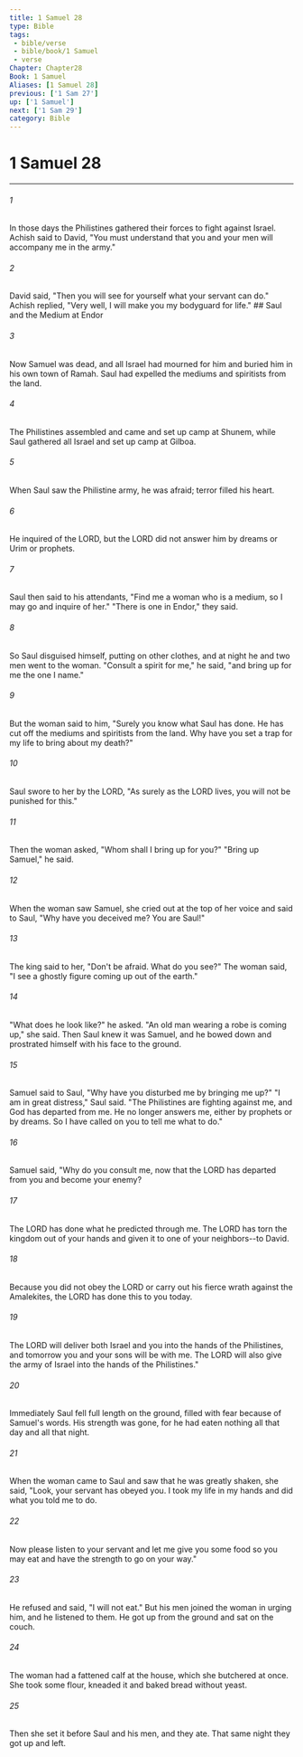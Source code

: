 ```yaml
---
title: 1 Samuel 28
type: Bible
tags:
 - bible/verse
 - bible/book/1 Samuel
 - verse
Chapter: Chapter28
Book: 1 Samuel
Aliases: [1 Samuel 28]
previous: ['1 Sam 27']
up: ['1 Samuel']
next: ['1 Sam 29']
category: Bible
---
```

# 1 Samuel 28

***


###### 1 
In those days the Philistines gathered their forces to fight against Israel. Achish said to David, "You must understand that you and your men will accompany me in the army." 

###### 2 
David said, "Then you will see for yourself what your servant can do." Achish replied, "Very well, I will make you my bodyguard for life." ## Saul and the Medium at Endor 

###### 3 
Now Samuel was dead, and all Israel had mourned for him and buried him in his own town of Ramah. Saul had expelled the mediums and spiritists from the land. 

###### 4 
The Philistines assembled and came and set up camp at Shunem, while Saul gathered all Israel and set up camp at Gilboa. 

###### 5 
When Saul saw the Philistine army, he was afraid; terror filled his heart. 

###### 6 
He inquired of the LORD, but the LORD did not answer him by dreams or Urim or prophets. 

###### 7 
Saul then said to his attendants, "Find me a woman who is a medium, so I may go and inquire of her." "There is one in Endor," they said. 

###### 8 
So Saul disguised himself, putting on other clothes, and at night he and two men went to the woman. "Consult a spirit for me," he said, "and bring up for me the one I name." 

###### 9 
But the woman said to him, "Surely you know what Saul has done. He has cut off the mediums and spiritists from the land. Why have you set a trap for my life to bring about my death?" 

###### 10 
Saul swore to her by the LORD, "As surely as the LORD lives, you will not be punished for this." 

###### 11 
Then the woman asked, "Whom shall I bring up for you?" "Bring up Samuel," he said. 

###### 12 
When the woman saw Samuel, she cried out at the top of her voice and said to Saul, "Why have you deceived me? You are Saul!" 

###### 13 
The king said to her, "Don't be afraid. What do you see?" The woman said, "I see a ghostly figure coming up out of the earth." 

###### 14 
"What does he look like?" he asked. "An old man wearing a robe is coming up," she said. Then Saul knew it was Samuel, and he bowed down and prostrated himself with his face to the ground. 

###### 15 
Samuel said to Saul, "Why have you disturbed me by bringing me up?" "I am in great distress," Saul said. "The Philistines are fighting against me, and God has departed from me. He no longer answers me, either by prophets or by dreams. So I have called on you to tell me what to do." 

###### 16 
Samuel said, "Why do you consult me, now that the LORD has departed from you and become your enemy? 

###### 17 
The LORD has done what he predicted through me. The LORD has torn the kingdom out of your hands and given it to one of your neighbors--to David. 

###### 18 
Because you did not obey the LORD or carry out his fierce wrath against the Amalekites, the LORD has done this to you today. 

###### 19 
The LORD will deliver both Israel and you into the hands of the Philistines, and tomorrow you and your sons will be with me. The LORD will also give the army of Israel into the hands of the Philistines." 

###### 20 
Immediately Saul fell full length on the ground, filled with fear because of Samuel's words. His strength was gone, for he had eaten nothing all that day and all that night. 

###### 21 
When the woman came to Saul and saw that he was greatly shaken, she said, "Look, your servant has obeyed you. I took my life in my hands and did what you told me to do. 

###### 22 
Now please listen to your servant and let me give you some food so you may eat and have the strength to go on your way." 

###### 23 
He refused and said, "I will not eat." But his men joined the woman in urging him, and he listened to them. He got up from the ground and sat on the couch. 

###### 24 
The woman had a fattened calf at the house, which she butchered at once. She took some flour, kneaded it and baked bread without yeast. 

###### 25 
Then she set it before Saul and his men, and they ate. That same night they got up and left. 
